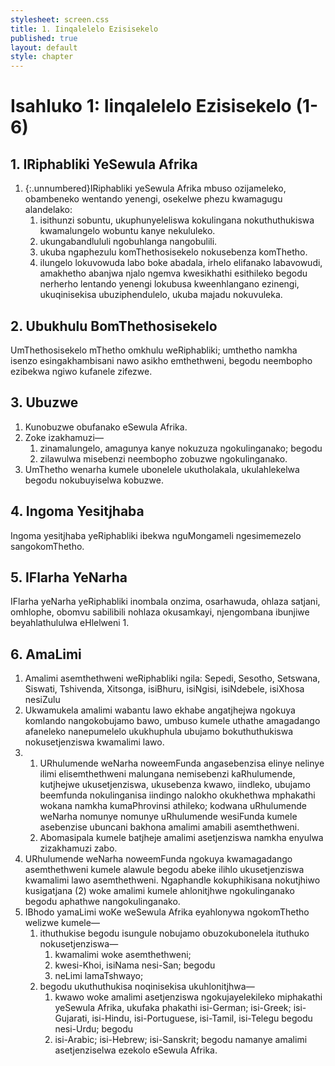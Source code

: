 ```yaml
---
stylesheet: screen.css
title: 1. Iinqalelelo Ezisisekelo
published: true
layout: default
style: chapter
---
```


# Isahluko 1: Iinqalelelo Ezisisekelo (1-6)

## 1. IRiphabliki YeSewula Afrika

1.	{:.unnumbered}IRiphabliki yeSewula Afrika mbuso ozijameleko, obambeneko wentando yenengi, osekelwe phezu kwamagugu alandelako:
    1.	isithunzi sobuntu, ukuphunyeleliswa kokulingana nokuthuthukiswa kwamalungelo wobuntu kanye nekululeko.
    1.	ukungabandlululi ngobuhlanga nangobulili.
    1.	ukuba ngaphezulu komThethosisekelo nokusebenza komThetho.
    1.	ilungelo lokuvowuda labo boke abadala, irhelo elifanako labavowudi, amakhetho abanjwa njalo ngemva kwesikhathi esithileko begodu nerherho lentando yenengi lokubusa kweenhlangano ezinengi, ukuqinisekisa ubuziphendulelo, ukuba majadu nokuvuleka.

## 2. Ubukhulu BomThethosisekelo

UmThethosisekelo mThetho omkhulu weRiphabliki; umthetho namkha isenzo esingakhambisani nawo asikho emthethweni, begodu neembopho ezibekwa ngiwo kufanele zifezwe.

## 3. Ubuzwe

1.	Kunobuzwe obufanako eSewula Afrika.
2.	Zoke izakhamuzi—
    1.	zinamalungelo, amagunya kanye nokuzuza ngokulinganako; begodu 
    1.	zilawulwa misebenzi neembopho zobuzwe ngokulinganako.
3.	UmThetho wenarha kumele ubonelele ukutholakala, ukulahlekelwa begodu nokubuyiselwa kobuzwe.

## 4. Ingoma Yesitjhaba

Ingoma yesitjhaba yeRiphabliki ibekwa nguMongameli ngesimemezelo sangokomThetho.

## 5. IFlarha YeNarha

IFlarha yeNarha yeRiphabliki inombala onzima, osarhawuda, ohlaza satjani, omhlophe, obomvu sabilibili nohlaza okusamkayi, njengombana ibunjiwe beyahlathululwa eHlelweni 1.

## 6. AmaLimi

1.	Amalimi asemthethweni weRiphabliki ngila: Sepedi, Sesotho, Setswana, Siswati, Tshivenda, Xitsonga, isiBhuru, isiNgisi, isiNdebele, isiXhosa nesiZulu
2.	Ukwamukela amalimi wabantu lawo ekhabe angatjhejwa ngokuya komlando nangokobujamo bawo, umbuso kumele uthathe amagadango afaneleko nanepumelelo ukukhuphula ubujamo bokuthuthukiswa nokusetjenziswa kwamalimi lawo.
3.	
    1.	URhulumende weNarha noweemFunda angasebenzisa elinye nelinye ilimi elisemthethweni malungana nemisebenzi kaRhulumende, kutjhejwe ukusetjenziswa, ukusebenza kwawo, iindleko, ubujamo beemfunda nokulinganisa iindingo nalokho okukhethwa mphakathi wokana namkha kumaPhrovinsi athileko; kodwana uRhulumende weNarha nomunye nomunye uRhulumende wesiFunda kumele asebenzise ubuncani bakhona amalimi amabili asemthethweni.
    1.	Abomasipala kumele batjheje amalimi asetjenziswa namkha enyulwa zizakhamuzi zabo.
4.	URhulumende weNarha noweemFunda ngokuya kwamagadango asemthethweni kumele alawule begodu abeke ilihlo ukusetjenziswa kwamalimi lawo asemthethweni. Ngaphandle kokuphikisana nokutjhiwo kusigatjana (2) woke amalimi kumele ahlonitjhwe ngokulinganako begodu aphathwe nangokulinganako.
5.	IBhodo yamaLimi woKe weSewula Afrika eyahlonywa ngokomThetho welizwe kumele—
    1.	ithuthukise begodu isungule nobujamo obuzokubonelela ituthuko nokusetjenziswa—
        1.	kwamalimi woke asemthethweni;
        1.	kwesi-Khoi, isiNama nesi-San; begodu 
        1.	neLimi lamaTshwayo; 
	1.	begodu ukuthuthukisa noqinisekisa ukuhlonitjhwa—
        1.	kwawo woke amalimi asetjenziswa ngokujayelekileko miphakathi yeSewula Afrika, ukufaka phakathi isi-German; isi-Greek; isi-Gujarati, isi-Hindu, isi-Portuguese, isi-Tamil, isi-Telegu begodu nesi-Urdu;  begodu
        1.	isi-Arabic; isi-Hebrew; isi-Sanskrit; begodu namanye amalimi asetjenziselwa ezekolo eSewula Afrika.
